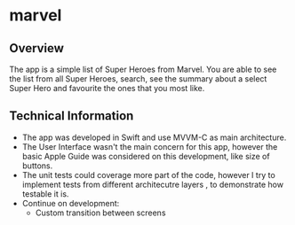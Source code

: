 # marvel



## Overview

The app is a simple list of Super Heroes from Marvel. You are able to see the list from all Super Heroes, search, see the summary about a select Super Hero and favourite the ones that you most like. 

## Technical Information

- The app was developed in Swift and use MVVM-C as main architecture. 
- The User Interface wasn't the main concern for this app, however the basic Apple Guide was considered on this development, like size of buttons.
- The unit tests could coverage more part of the code, however I try to implement tests from different architecutre layers , to demonstrate how testable it is. 
- Continue on development:
	* Custom transition between screens

